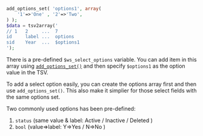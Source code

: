 
```php
add_options_set( 'options1', array(
	'1'=>'One' , '2'=>'Two',
) );
$data = tsv2array('
// 1   2     ...  7
id     label ...  options
sid    Year  ...  $options1
');
```

There is a pre-defined `$ws_select_options` variable. You can add item in this array using [`add_options_set()`](#add_options_set) and then specify `$options1` as the option value in the TSV.

To add a select option easily, you can create the options array first and then use `add_options_set()`. This also make it simplier for those select fields with the same options set.

Two commonly used options has been pre-defined:

1. `status` (same value & label: Active / Inactive / Deleted )
2. `bool` (value=>label: Y=>Yes / N=>No )

